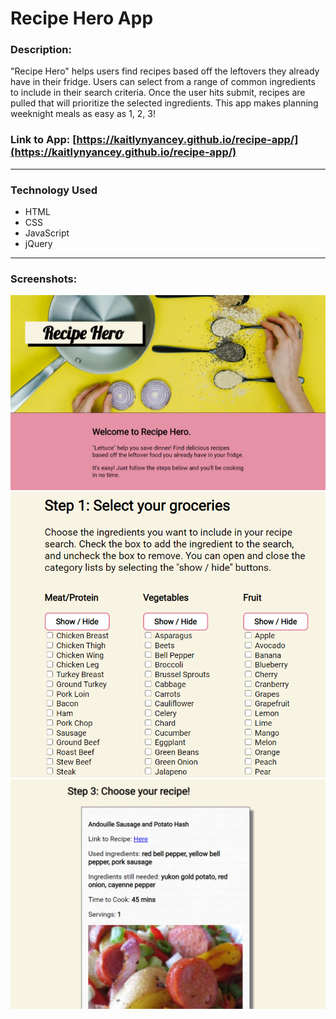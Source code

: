 # Recipe Hero App

### Description: 
"Recipe Hero" helps users find recipes based off the leftovers they already have in their fridge. Users can select from a range of common ingredients to include in their search criteria. Once the user hits submit, recipes are pulled that will prioritize the selected ingredients. This app makes planning weeknight meals as easy as 1, 2, 3! 

### Link to App: [https://kaitlynyancey.github.io/recipe-app/](https://kaitlynyancey.github.io/recipe-app/)
___
### Technology Used
* HTML 
* CSS
* JavaScript
* jQuery
___
### Screenshots:
![screenshot of app](pictures/Title.png)
![screenshot of app](pictures/options.PNG)
![screenshot of app](pictures/recipe.png)

